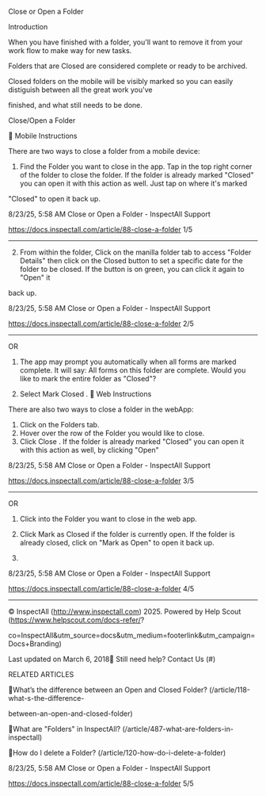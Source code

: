 Close or Open a Folder

Introduction

When you have finished with a folder, you'll want to remove it from your work flow to make way for new tasks.

Folders that are Closed are considered complete or ready to be archived.

Closed folders on the mobile will be visibly marked so you can easily distiguish between all the great work you've

finished, and what still needs to be done.

Close/Open a Folder

 Mobile Instructions

There are two ways to close a folder from a mobile device:

1. Find the Folder you want to close in the app. Tap in the top right corner of the folder to close the folder.   If the
folder is already marked "Closed" you can open it with this action as well.  Just tap on where it's marked

"Closed" to open it back up.

8/23/25, 5:58 AM Close or Open a Folder - InspectAll Support

https://docs.inspectall.com/article/88-close-a-folder 1/5


---

2.  From within the folder, Click on the manilla folder tab to access "Folder Details" then click on the  Closed
button  to set a specific date for the folder to be closed.  If the button is on green, you can click it again to "Open" it

back up.

8/23/25, 5:58 AM Close or Open a Folder - InspectAll Support

https://docs.inspectall.com/article/88-close-a-folder 2/5


---

OR

1. The app may prompt you automatically when all forms are marked complete. It will say: All forms on this folder
are complete. Would you like to mark the entire folder as "Closed"?

2. Select  Mark Closed .
 Web Instructions

There are also two ways to close a folder in the webApp:

1. Click on the Folders tab.
2. Hover over the row of the Folder you would like to close.
3. Click  Close .   If the folder is already marked "Closed" you can open it with this action as well, by clicking
"Open"

8/23/25, 5:58 AM Close or Open a Folder - InspectAll Support

https://docs.inspectall.com/article/88-close-a-folder 3/5


---

OR

1. Click into the Folder you want to close in the web app.
2. Click  Mark as Closed  if the folder is currently open.  If the folder is already closed, click on "Mark as Open" to
open it back up.

3.

8/23/25, 5:58 AM Close or Open a Folder - InspectAll Support

https://docs.inspectall.com/article/88-close-a-folder 4/5


---

© InspectAll (http://www.inspectall.com) 2025. Powered by Help Scout (https://www.helpscout.com/docs-refer/?

co=InspectAll&utm_source=docs&utm_medium=footerlink&utm_campaign=Docs+Branding)

Last updated on March 6, 2018 Still need help? Contact Us (#)

RELATED ARTICLES

What’s the difference between an Open and Closed Folder? (/article/118-what-s-the-difference-

between-an-open-and-closed-folder)

What are "Folders" in InspectAll? (/article/487-what-are-folders-in-inspectall)

How do I delete a Folder? (/article/120-how-do-i-delete-a-folder)

8/23/25, 5:58 AM Close or Open a Folder - InspectAll Support

https://docs.inspectall.com/article/88-close-a-folder 5/5

